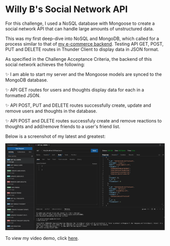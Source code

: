 # Willy B's Social Network API

For this challenge, I used a NoSQL database with Mongoose to create a social network API that can handle large amounts of unstructured data.

This was my first deep-dive into NoSQL and MongoDB, which called for a process similar to that of [my e-commerce backend](https://github.com/willbrennana/13_ecommerce-backend). Testing API GET, POST, PUT and DELETE routes in Thunder Client to display data in JSON format.

As specified in the Challenge Acceptance Criteria, the backend of this social network achieves the following:

✨ I am able to start my server and the Mongoose models are synced to the MongoDB database.

✨ API GET routes for users and thoughts display data for each in a formatted JSON.

✨ API POST, PUT and DELETE routes successfully create, update and remove users and thoughts in the database.

✨ API POST and DLETE routes successfuly create and remove reactions to thoughts and add/remove friends to a user's friend list.

Below is a screenshot of my latest and greatest:

![](./ProjectScreenshot.png)

To view my video demo, click [here]().

